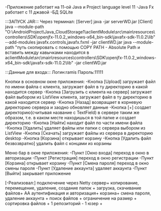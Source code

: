 -Приложение работает на 11-ой Java и Project language level 11 
-Java Fx работает с 11 джавой
-БД SQLite

:::ЗАПУСК JAR:::
Через терминал: 
[Server]
java -jar serverWD.jar
[Client]
java --module-path "O:\AndroidProject\Java_CloudStorage1\aclientModule\src\main\resources\controllers\SDK\openjfx-11.0.2_windows-x64_bin-sdk\javafx-sdk-11.0.2\lib" --add-modules javafx.controls,javafx.fxml -jar clientWD.jar
java --module-path "путь скопировать с помощью COPY PATH - Absolute Path и вставить между кавычками находится в aclientModule\src\main\resources\controllers\SDK\openjfx-11.0.2_windows-x64_bin-sdk\javafx-sdk-11.0.2\lib" -jar clientWD.jar

:::Данные для входа:::
Логин:ramis
Пароль:11111


Кнопки в основном окне приложения:
-Кнопка [Upload] загружает файл по имени файла с клиента,
загружает файл в ту директорию в какой находится сервер
-Кнопка [Загрузить с клиента на сервер] загружает файл выбором из ListView
клиента, загружает файл в ту директорию в какой находится сервер
-Кнопка [Назад] возвращает в корневую директорию сервера 
и заодно обновляет данные
-Кнопка [+] создает директорию(считывая название с TextField) 
в сервере таким же образом, т.е. в каком месте находишься в той папке и создает 
директорию
-Кнопка [Найти] находит файл по части имени файла
-Кнопка [Удалить] удаляет файлы или папки с сервера выбором из ListView
-Кнопка [Скачать] загружает файлы из сервера в директорию desktop
-Кнопка [Корзина] открывает корзину
-Кнопка [Удалить файл безвозвратно] удалить файл с концами из корзины

Меню бар в окне приложения:
-Пункт [Окно входа] переход в окно в авторизации
-Пункт [Регистрация] переход в окно регистрации
-Пункт [Корзина] открывает корзину
-Пункт [Смена пароля] переход в окно смены пароля
-Пункт [Удаление аккаунта] удаляет аккаунта
-Пункт [Выйти] закрывает приложение


[-Реализовал:]
подключение через Netty сервер+
копирование, перемещение, удаление, cоздание папок +
загрузка, скачивание файлов+
AA аутентификация и авторизация+
корзина+
смена пароля, удаление аккаунта +
поиск файлов +
ограничение на размер +
сортировка файлов +
1 репозиторий - 1 юзер +







